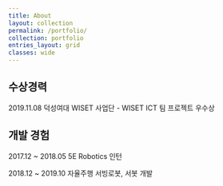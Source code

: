 ```yaml
---
title: About
layout: collection
permalink: /portfolio/
collection: portfolio
entries_layout: grid
classes: wide
---
```


## 수상경력

2019.11.08 덕성여대 WISET 사업단 - WISET ICT 팀 프로젝트 우수상

## 개발 경험

2017.12 ~ 2018.05 5E Robotics 인턴

2018.12 ~ 2019.10 자율주행 서빙로봇, 서봇 개발

